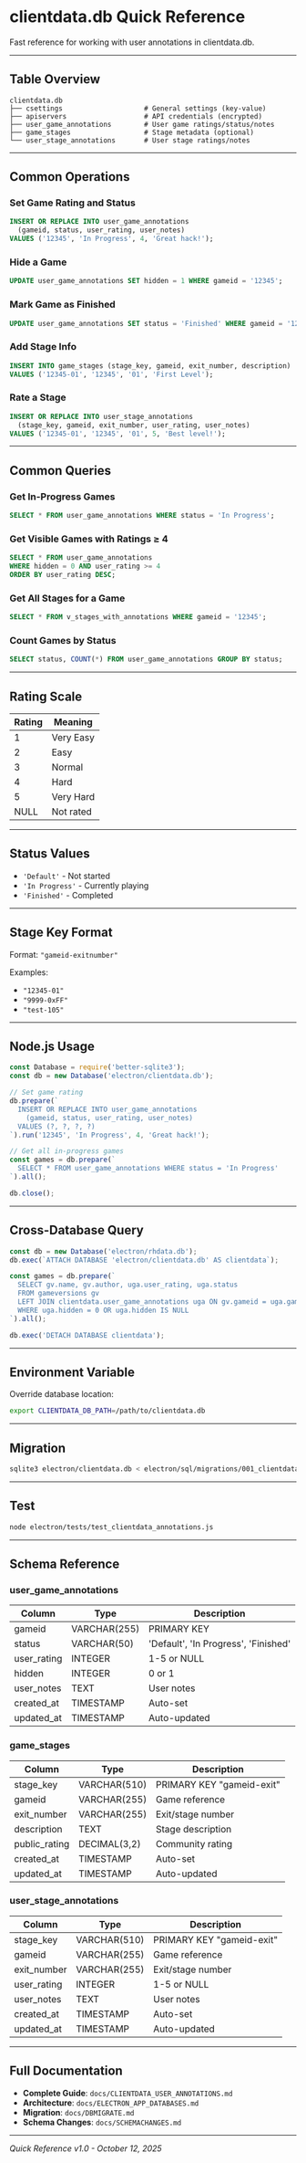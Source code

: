 # clientdata.db Quick Reference

Fast reference for working with user annotations in clientdata.db.

---

## Table Overview

```
clientdata.db
├── csettings                    # General settings (key-value)
├── apiservers                   # API credentials (encrypted)
├── user_game_annotations        # User game ratings/status/notes
├── game_stages                  # Stage metadata (optional)
└── user_stage_annotations       # User stage ratings/notes
```

---

## Common Operations

### Set Game Rating and Status
```sql
INSERT OR REPLACE INTO user_game_annotations 
  (gameid, status, user_rating, user_notes)
VALUES ('12345', 'In Progress', 4, 'Great hack!');
```

### Hide a Game
```sql
UPDATE user_game_annotations SET hidden = 1 WHERE gameid = '12345';
```

### Mark Game as Finished
```sql
UPDATE user_game_annotations SET status = 'Finished' WHERE gameid = '12345';
```

### Add Stage Info
```sql
INSERT INTO game_stages (stage_key, gameid, exit_number, description)
VALUES ('12345-01', '12345', '01', 'First Level');
```

### Rate a Stage
```sql
INSERT OR REPLACE INTO user_stage_annotations 
  (stage_key, gameid, exit_number, user_rating, user_notes)
VALUES ('12345-01', '12345', '01', 5, 'Best level!');
```

---

## Common Queries

### Get In-Progress Games
```sql
SELECT * FROM user_game_annotations WHERE status = 'In Progress';
```

### Get Visible Games with Ratings ≥ 4
```sql
SELECT * FROM user_game_annotations 
WHERE hidden = 0 AND user_rating >= 4
ORDER BY user_rating DESC;
```

### Get All Stages for a Game
```sql
SELECT * FROM v_stages_with_annotations WHERE gameid = '12345';
```

### Count Games by Status
```sql
SELECT status, COUNT(*) FROM user_game_annotations GROUP BY status;
```

---

## Rating Scale

| Rating | Meaning |
|--------|---------|
| 1 | Very Easy |
| 2 | Easy |
| 3 | Normal |
| 4 | Hard |
| 5 | Very Hard |
| NULL | Not rated |

---

## Status Values

- `'Default'` - Not started
- `'In Progress'` - Currently playing
- `'Finished'` - Completed

---

## Stage Key Format

Format: `"gameid-exitnumber"`

Examples:
- `"12345-01"`
- `"9999-0xFF"`
- `"test-105"`

---

## Node.js Usage

```javascript
const Database = require('better-sqlite3');
const db = new Database('electron/clientdata.db');

// Set game rating
db.prepare(`
  INSERT OR REPLACE INTO user_game_annotations 
    (gameid, status, user_rating, user_notes)
  VALUES (?, ?, ?, ?)
`).run('12345', 'In Progress', 4, 'Great hack!');

// Get all in-progress games
const games = db.prepare(`
  SELECT * FROM user_game_annotations WHERE status = 'In Progress'
`).all();

db.close();
```

---

## Cross-Database Query

```javascript
const db = new Database('electron/rhdata.db');
db.exec(`ATTACH DATABASE 'electron/clientdata.db' AS clientdata`);

const games = db.prepare(`
  SELECT gv.name, gv.author, uga.user_rating, uga.status
  FROM gameversions gv
  LEFT JOIN clientdata.user_game_annotations uga ON gv.gameid = uga.gameid
  WHERE uga.hidden = 0 OR uga.hidden IS NULL
`).all();

db.exec('DETACH DATABASE clientdata');
```

---

## Environment Variable

Override database location:
```bash
export CLIENTDATA_DB_PATH=/path/to/clientdata.db
```

---

## Migration

```bash
sqlite3 electron/clientdata.db < electron/sql/migrations/001_clientdata_user_annotations.sql
```

---

## Test

```bash
node electron/tests/test_clientdata_annotations.js
```

---

## Schema Reference

### user_game_annotations

| Column | Type | Description |
|--------|------|-------------|
| gameid | VARCHAR(255) | PRIMARY KEY |
| status | VARCHAR(50) | 'Default', 'In Progress', 'Finished' |
| user_rating | INTEGER | 1-5 or NULL |
| hidden | INTEGER | 0 or 1 |
| user_notes | TEXT | User notes |
| created_at | TIMESTAMP | Auto-set |
| updated_at | TIMESTAMP | Auto-updated |

### game_stages

| Column | Type | Description |
|--------|------|-------------|
| stage_key | VARCHAR(510) | PRIMARY KEY "gameid-exit" |
| gameid | VARCHAR(255) | Game reference |
| exit_number | VARCHAR(255) | Exit/stage number |
| description | TEXT | Stage description |
| public_rating | DECIMAL(3,2) | Community rating |
| created_at | TIMESTAMP | Auto-set |
| updated_at | TIMESTAMP | Auto-updated |

### user_stage_annotations

| Column | Type | Description |
|--------|------|-------------|
| stage_key | VARCHAR(510) | PRIMARY KEY "gameid-exit" |
| gameid | VARCHAR(255) | Game reference |
| exit_number | VARCHAR(255) | Exit/stage number |
| user_rating | INTEGER | 1-5 or NULL |
| user_notes | TEXT | User notes |
| created_at | TIMESTAMP | Auto-set |
| updated_at | TIMESTAMP | Auto-updated |

---

## Full Documentation

- **Complete Guide**: `docs/CLIENTDATA_USER_ANNOTATIONS.md`
- **Architecture**: `docs/ELECTRON_APP_DATABASES.md`
- **Migration**: `docs/DBMIGRATE.md`
- **Schema Changes**: `docs/SCHEMACHANGES.md`

---

*Quick Reference v1.0 - October 12, 2025*

